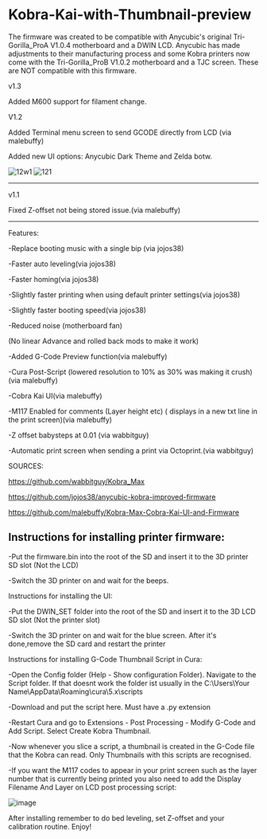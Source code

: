 # Kobra-Kai-with-Thumbnail-preview
The firmware was created to be compatible with Anycubic's original Tri-Gorilla_ProA V1.0.4 motherboard and a DWIN LCD. 
Anycubic has made adjustments to their manufacturing process and some Kobra printers now come with the Tri-Gorilla_ProB V1.0.2 motherboard and a TJC screen. 
These are NOT compatible with this firmware.

v1.3

Added M600 support for filament change.

V1.2

Added Terminal menu screen to send GCODE directly from LCD (via malebuffy)

Added new UI options: Anycubic Dark Theme and Zelda botw.

![12w1](https://user-images.githubusercontent.com/116078892/229496903-855c0a31-1407-4904-86cf-3849d1e95249.jpg)      ![121](https://user-images.githubusercontent.com/116078892/229496925-5289a7b3-b8c4-4bb4-bf88-82c9ae8b0a4f.jpg)


************************************************************************

v1.1


Fixed Z-offset not being stored issue.(via malebuffy)

*************************************************************************
Features:


-Replace booting music with a single bip (via jojos38)

-Faster auto leveling(via jojos38)

-Faster homing(via jojos38)

-Slightly faster printing when using default printer settings(via jojos38)

-Slightly faster booting speed(via jojos38)

-Reduced noise (motherboard fan)

(No linear Advance and rolled back mods to make it work)

-Added G-Code Preview function(via malebuffy)

-Cura Post-Script (lowered resolution to 10% as 30% was making it crush)(via malebuffy)

-Cobra Kai UI(via malebuffy)

-M117 Enabled for comments (Layer height etc) ( displays in a new txt line in the print screen)(via malebuffy)

-Z offset babysteps at 0.01 (via wabbitguy)

-Automatic print screen when sending a print via Octoprint.(via wabbitguy)

SOURCES:

https://github.com/wabbitguy/Kobra_Max

https://github.com/jojos38/anycubic-kobra-improved-firmware

https://github.com/malebuffy/Kobra-Max-Cobra-Kai-UI-and-Firmware

<h2>Instructions for installing printer firmware:</h2>

-Put the firmware.bin into the root of the SD and insert it to the 3D printer SD slot (Not the LCD)

-Switch the 3D printer on and wait for the beeps.

Instructions for installing the UI:

-Put the DWIN_SET folder into the root of the SD and insert it to the 3D LCD SD slot (Not the printer slot)

-Switch the 3D printer on and wait for the blue screen. After it's done,remove the SD card and restart the printer

Instructions for installing G-Code Thumbnail Script in Cura:

-Open the Config folder (Help - Show configuration Folder). Navigate to the Script folder. If that doesnt work the folder ist usually in the C:\Users\Your Name\AppData\Roaming\cura\5.x\scripts

-Download and put the script here. Must have a .py extension

-Restart Cura and go to Extensions - Post Processing - Modify G-Code and Add Script. Select Create Kobra Thumbnail.

-Now whenever you slice a script, a thumbnail is created in the G-Code file that the Kobra can read. Only Thumbnails with this scripts are recognised.

-If you want the M117 codes to appear in your print screen such as the layer number that is currently being printed you also need to add the Display Filename And Layer on LCD post processing script:

![image](https://user-images.githubusercontent.com/116078892/230057957-8d03e84e-0af9-48f9-92a9-5296f5167feb.png)


After installing remember to do bed leveling, set Z-offset and your calibration routine. Enjoy!

